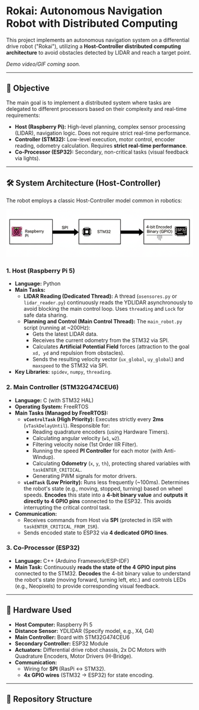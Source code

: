# Rokai: Autonomous Navigation Robot with Distributed Computing

This project implements an autonomous navigation system on a differential drive robot ("Rokai"), utilizing a **Host-Controller distributed computing architecture** to avoid obstacles detected by LIDAR and reach a target point.

*Demo video/GIF coming soon.*

---

## 🎯 Objective

The main goal is to implement a distributed system where tasks are delegated to different processors based on their complexity and real-time requirements:
* **Host (Raspberry Pi):** High-level planning, complex sensor processing (LIDAR), navigation logic. Does not require strict real-time performance.
* **Controller (STM32):** Low-level execution, motor control, encoder reading, odometry calculation. Requires **strict real-time performance**.
* **Co-Processor (ESP32):** Secondary, non-critical tasks (visual feedback via lights).

---

## 🛠️ System Architecture (Host-Controller)

The robot employs a classic Host-Controller model common in robotics:

![Rokai System Architecture](docs/images/diagram.png)

### 1. Host (Raspberry Pi 5)
* **Language:** Python
* **Main Tasks:**
    * **LIDAR Reading (Dedicated Thread):** A thread (`osensores.py` or `lidar_reader.py`) continuously reads the YDLIDAR asynchronously to avoid blocking the main control loop. Uses `threading` and `Lock` for safe data sharing.
    * **Planning and Control (Main Control Thread):** The `main_robot.py` script (running at ~200Hz):
        * Gets the latest LIDAR data.
        * Receives the current odometry from the STM32 via SPI.
        * Calculates **Artificial Potential Field** forces (attraction to the goal `xd, yd` and repulsion from obstacles).
        * Sends the resulting velocity vector (`ux_global`, `uy_global`) and `maxspeed` to the STM32 via SPI.
* **Key Libraries:** `spidev`, `numpy`, `threading`.

### 2. Main Controller (STM32G474CEU6)
* **Language:** C (with STM32 HAL)
* **Operating System:** FreeRTOS
* **Main Tasks (Managed by FreeRTOS):**
    * **`vControlTask` (High Priority):** Executes strictly every **2ms** (`vTaskDelayUntil`). Responsible for:
        * Reading quadrature encoders (using Hardware Timers).
        * Calculating angular velocity (`w1`, `w2`).
        * Filtering velocity noise (1st Order IIR Filter).
        * Running the speed **PI Controller** for each motor (with Anti-Windup).
        * Calculating **Odometry** (`x`, `y`, `th`), protecting shared variables with `taskENTER_CRITICAL`.
        * Generating PWM signals for motor drivers.
    * **`vLedTask` (Low Priority):** Runs less frequently (~100ms). Determines the robot's state (e.g., moving, stopped, turning) based on wheel speeds. **Encodes** this state into a **4-bit binary value** and **outputs it directly to 4 GPIO pins** connected to the ESP32. This avoids interrupting the critical control task.
* **Communication:**
    * Receives commands from Host via **SPI** (protected in ISR with `taskENTER_CRITICAL_FROM_ISR`).
    * Sends encoded state to ESP32 via **4 dedicated GPIO lines**.

### 3. Co-Processor (ESP32)
* **Language:** C++ (Arduino Framework/ESP-IDF)
* **Main Task:** Continuously **reads the state of the 4 GPIO input pins** connected to the STM32. **Decodes** the 4-bit binary value to understand the robot's state (moving forward, turning left, etc.) and controls LEDs (e.g., Neopixels) to provide corresponding visual feedback.

---

## 🔩 Hardware Used

* **Host Computer:** Raspberry Pi 5
* **Distance Sensor:** YDLIDAR (Specify model, e.g., X4, G4)
* **Main Controller:** Board with STM32G474CEU6
* **Secondary Controller:** ESP32 Module
* **Actuators:** Differential drive robot chassis, 2x DC Motors with Quadrature Encoders, Motor Drivers (H-Bridge).
* **Communication:**
    * Wiring for **SPI** (RasPi <-> STM32).
    * **4x GPIO wires** (STM32 -> ESP32) for state encoding.

---

## 📂 Repository Structure
